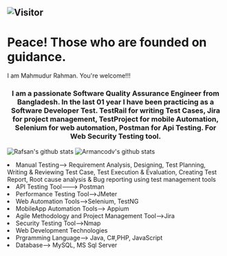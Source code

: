 ## ![Visitor](https://visitor-badge.laobi.icu/badge?page_id=mahmudurrahman-1.repoName)
# Peace! Those who are founded on guidance. 
I am Mahmudur Rahman. You're welcome!!! 
<h3 align="center">I am a passionate Software Quality Assurance Engineer from Bangladesh. In the last 01 year I have been practicing as a Software Developer Test. TestRail for writing Test Cases, Jira for project management, TestProject for mobile Automation, Selenium for web automation, Postman for Api Testing. For Web Security Testing tool.

</h3>

![Rafsan's github stats](https://github-readme-stats.vercel.app/api?username=mahmudurrahman-1&count_private=true)
![Armancodv's github stats](https://github-readme-stats.vercel.app/api/top-langs/?username=mahmudurrahman-1&layout=compact&theme=dark)
<li>
Manual Testing--> Requirement Analysis, Designing, Test Planning, Writing & Reviewing Test Case, Test Execution & Evaluation, Creating Test Report, Root cause analysis & Bug reporting using test management tools</li>
<li>API Testing Tool---> Postman</li>
<li>Performance Testing Tool-->JMeter</li>
<li>Web Automation Tools-->Selenium, TestNG</li>
<li>MobileApp Automation Tools--> Appium</li>
<li>Agile Methodology and Project Management Tool-->Jira</li>
<li>Security Testing Tool-->Nmap</li>
<li>Web Development Technologies</li>
<li>Prgramming Language--> Java, C#,PHP, JavaScript</li>
<li>Database--> MySQL, MS Sql Server
</li>
